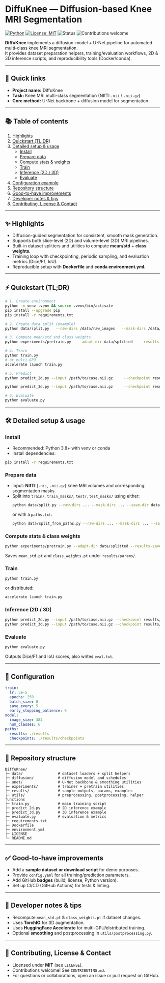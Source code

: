 # DiffuKnee — Diffusion-based Knee MRI Segmentation

[![Python](https://img.shields.io/badge/python-3.8%2B-blue)](https://www.python.org/)
[![License: MIT](https://img.shields.io/badge/License-MIT-yellow.svg)](LICENSE)
![Status](https://img.shields.io/badge/status-active-success)
![Contributions welcome](https://img.shields.io/badge/contributions-welcome-brightgreen)

**DiffuKnee** implements a diffusion-model + U-Net pipeline for automated multi-class knee MRI segmentation.  
It provides dataset preparation helpers, training/evaluation workflows, 2D & 3D inference scripts, and reproducibility tools (Docker/conda).

---

## 🚀 Quick links
- **Project name:** DiffuKnee  
- **Task:** Knee MRI multi-class segmentation (NIfTI `.nii` / `.nii.gz`)  
- **Core method:** U-Net backbone + diffusion model for segmentation  

---

## 📚 Table of contents
1. [Highlights](#-highlights)  
2. [Quickstart (TL;DR)](#-quickstart-tldr)  
3. [Detailed setup & usage](#-detailed-setup--usage)  
   - [Install](#install)  
   - [Prepare data](#prepare-data)  
   - [Compute stats & weights](#compute-stats--weights)  
   - [Train](#train)  
   - [Inference (2D / 3D)](#inference-2d--3d)  
   - [Evaluate](#evaluate)  
4. [Configuration example](#-configuration-example)  
5. [Repository structure](#-repository-structure)  
6. [Good-to-have improvements](#-good-to-have-improvements)  
7. [Developer notes & tips](#-developer-notes--tips)  
8. [Contributing, License & Contact](#-contributing-license--contact)  

---

## ✨ Highlights
- Diffusion-guided segmentation for consistent, smooth mask generation.  
- Supports both slice-level (2D) and volume-level (3D) MRI pipelines.  
- Built-in dataset splitters and utilities to compute **mean/std** + **class weights**.  
- Training loop with checkpointing, periodic sampling, and evaluation metrics (Dice/F1, IoU).  
- Reproducible setup with **Dockerfile** and **conda environment.yml**.  

---

## ⚡ Quickstart (TL;DR)

```bash
# 1. Create environment
python -m venv .venv && source .venv/bin/activate
pip install --upgrade pip
pip install -r requirements.txt

# 2. Create data split (example)
python data/split.py   --raw-dirs /data/raw_images   --mask-dirs /data/masks   --save-dir data/splitted   --test-size 0.2

# 3. Compute mean/std and class weights
python experiments/pretrain.py   --adapt-dir data/splitted   --results-save-dir results/params   --num-classes 6

# 4. Train
python train.py
# or multi-GPU
accelerate launch train.py

# 5. Predict
python predict_2d.py --input /path/to/case.nii.gz     --checkpoint results/checkpoints/best_checkpoint     --output-dir results/predictions     --output-name case001

python predict_3d.py --input /path/to/case.nii.gz     --checkpoint results/checkpoints/best_checkpoint     --output-dir results/predictions     --output-name case001

# 6. Evaluate
python evaluate.py
```

---

## 🛠 Detailed setup & usage

### Install
- Recommended: Python 3.8+ with venv or conda  
- Install dependencies:
```bash
pip install -r requirements.txt
```

### Prepare data
- Input: **NIfTI** (`.nii`, `.nii.gz`) knee MRI volumes and corresponding segmentation masks.  
- Split into `train/`, `train_masks/`, `test/`, `test_masks/` using either:
  ```bash
  python data/split.py --raw-dirs ... --mask-dirs ... --save-dir data/splitted
  ```
  or with a `paths.txt`:
  ```bash
  python data/split_from_paths.py --raw-dirs ... --mask-dirs ... --save-dir data/splitted --paths-file paths.txt
  ```

### Compute stats & class weights
```bash
python experiments/pretrain.py --adapt-dir data/splitted --results-save-dir results/params --num-classes 6
```
Saves `mean_std.pt` and `class_weights.pt` under `results/params/`.

### Train
```bash
python train.py
```
or distributed:
```bash
accelerate launch train.py
```

### Inference (2D / 3D)
```bash
python predict_2d.py --input /path/to/case.nii.gz --checkpoint results/checkpoints/best_checkpoint --output-dir results/predictions --output-name case001
python predict_3d.py --input /path/to/case.nii.gz --checkpoint results/checkpoints/best_checkpoint --output-dir results/predictions --output-name case001
```

### Evaluate
```bash
python evaluate.py
```
Outputs Dice/F1 and IoU scores, also writes `eval.txt`.

---

## 🧾 Configuration 

```yaml
train:
  lr: 5e-5
  epochs: 250
  batch_size: 8
  save_every: 5
  early_stopping_patience: 6
model:
  image_size: 384
  num_classes: 6
paths:
  results: ./results
  checkpoints: ./results/checkpoints
```

---

## 📁 Repository structure
```
DiffuKnee/
├─ data/                # dataset loaders + split helpers
├─ diffusion/           # diffusion model and schedules
├─ unet/                # U-Net backbone & smoothing utilities
├─ experiments/         # trainer + pretrain utilities
├─ results/             # sample outputs, params, examples
├─ utils/               # preprocessing, postprocessing, helper functions
├─ train.py             # main training script
├─ predict_2d.py        # 2D inference example
├─ predict_3d.py        # 3D inference example
├─ evaluate.py          # evaluation & metrics
├─ requirements.txt
├─ Dockerfile
├─ environment.yml
├─ LICENSE
└─ README.md
```

---

## ✅ Good-to-have improvements
- Add a **sample dataset or download script** for demo purposes.  
- Provide `config.yaml` for all training/prediction parameters.  
- Add GitHub **badges** (build, license, Python version).  
- Set up CI/CD (GitHub Actions) for tests & linting.  

---

## 🧩 Developer notes & tips
- Recompute `mean_std.pt` & `class_weights.pt` if dataset changes.  
- Uses **TorchIO** for 3D augmentation.  
- Uses **HuggingFace Accelerate** for multi-GPU/distributed training.  
- Optional **smoothing** and postprocessing in `utils/postprocessing.py`.  

---

## 🤝 Contributing, License & Contact
- Licensed under **MIT** (see `LICENSE`).  
- Contributions welcome! See `CONTRIBUTING.md`.  
- For questions or collaborations, open an issue or pull request on GitHub.  

